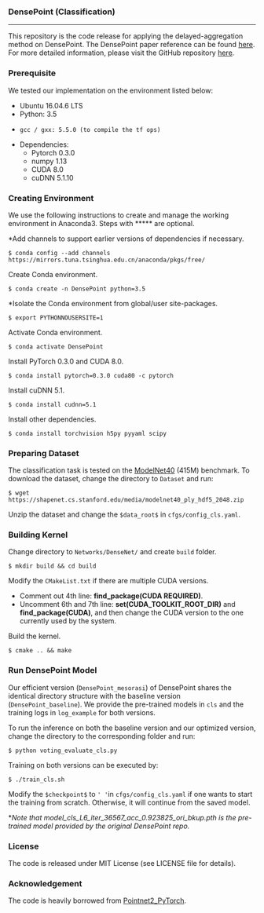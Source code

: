 ### DensePoint (Classification)
------------
This repository is the code release for applying the delayed-aggregation method on DensePoint. The DensePoint paper reference can be found [here](https://arxiv.org/pdf/1909.03669.pdf). 
For more detailed information, please visit the GitHub repository [here](https://github.com/Yochengliu/DensePoint). 

### Prerequisite
We tested our implementation on the environment listed below:
-   Ubuntu 16.04.6 LTS
-   Python: 3.5 <br>
-     gcc / gxx: 5.5.0 (to compile the tf ops)
-   Dependencies:
    - Pytorch 0.3.0 
    - numpy 1.13
    - CUDA 8.0
    - cuDNN 5.1.10
    
### Creating Environment
We use the following instructions to create and manage the working environment in Anaconda3. Steps with ***** are optional.

*Add channels to support earlier versions of dependencies if necessary. 
```
$ conda config --add channels https://mirrors.tuna.tsinghua.edu.cn/anaconda/pkgs/free/
```
Create Conda environment.
```
$ conda create -n DensePoint python=3.5
```
*Isolate the Conda environment from global/user site-packages.
```
$ export PYTHONNOUSERSITE=1
```
Activate Conda environment.
```
$ conda activate DensePoint
```
Install PyTorch 0.3.0 and CUDA 8.0.
```
$ conda install pytorch=0.3.0 cuda80 -c pytorch
```
Install cuDNN 5.1.
```
$ conda install cudnn=5.1
```
Install other dependencies.
```
$ conda install torchvision h5py pyyaml scipy
```

### Preparing Dataset 
The classification task is tested on the [ModelNet40](https://shapenet.cs.stanford.edu/media/modelnet40_ply_hdf5_2048.zip) (415M) benchmark. To download the dataset, change the directory to `Dataset` and run: 
```
$ wget https://shapenet.cs.stanford.edu/media/modelnet40_ply_hdf5_2048.zip
``` 
Unzip the dataset and change the `$data_root$` in `cfgs/config_cls.yaml`.

### Building Kernel
Change directory to `Networks/DenseNet/` and create `build` folder.
```
$ mkdir build && cd build
```
Modify the `CMakeList.txt` if there are multiple CUDA versions.

-    Comment out 4th line: **find_package(CUDA REQUIRED)**.
-    Uncomment 6th and 7th line: **set(CUDA_TOOLKIT_ROOT_DIR)** and **find_package(CUDA)**, and then change the CUDA version to the one currently used by the system.

Build the kernel.
```
$ cmake .. && make
```

### Run DensePoint Model
Our efficient version (`DensePoint_mesorasi`) of DensePoint shares the identical directory structure with the baseline version (`DensePoint_baseline`). We provide the pre-trained models in `cls` and the training logs in `log_example` for both versions.

To run the inference on both the baseline version and our optimized version, change the directory to the corresponding folder and run:
```
$ python voting_evaluate_cls.py
```

Training on both versions can be executed by:
```
$ ./train_cls.sh
```
Modify the `$checkpoint$` to `' '`in `cfgs/config_cls.yaml` if one wants to start the training from scratch. Otherwise, it will continue from the saved model.

**Note that model_cls_L6_iter_36567_acc_0.923825_ori_bkup.pth is the pre-trained model provided by the original DensePoint repo.*

### License

The code is released under MIT License (see LICENSE file for details).

### Acknowledgement

The code is heavily borrowed from [Pointnet2_PyTorch](https://github.com/erikwijmans/Pointnet2_PyTorch).

